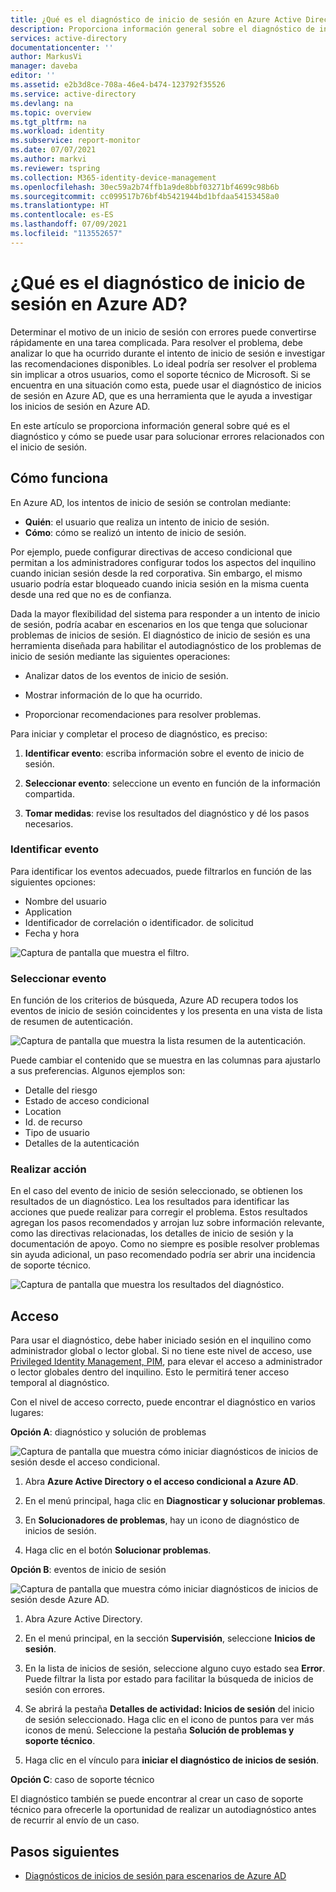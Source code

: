 ```yaml
---
title: ¿Qué es el diagnóstico de inicio de sesión en Azure Active Directory?
description: Proporciona información general sobre el diagnóstico de inicio de sesión en Azure Active Directory.
services: active-directory
documentationcenter: ''
author: MarkusVi
manager: daveba
editor: ''
ms.assetid: e2b3d8ce-708a-46e4-b474-123792f35526
ms.service: active-directory
ms.devlang: na
ms.topic: overview
ms.tgt_pltfrm: na
ms.workload: identity
ms.subservice: report-monitor
ms.date: 07/07/2021
ms.author: markvi
ms.reviewer: tspring
ms.collection: M365-identity-device-management
ms.openlocfilehash: 30ec59a2b74ffb1a9de8bbf03271bf4699c98b6b
ms.sourcegitcommit: cc099517b76bf4b5421944bd1bfdaa54153458a0
ms.translationtype: HT
ms.contentlocale: es-ES
ms.lasthandoff: 07/09/2021
ms.locfileid: "113552657"
---
```

# <a name="what-is-the-sign-in-diagnostic-in-azure-ad"></a>¿Qué es el diagnóstico de inicio de sesión en Azure AD?

Determinar el motivo de un inicio de sesión con errores puede convertirse rápidamente en una tarea complicada. Para resolver el problema, debe analizar lo que ha ocurrido durante el intento de inicio de sesión e investigar las recomendaciones disponibles. Lo ideal podría ser resolver el problema sin implicar a otros usuarios, como el soporte técnico de Microsoft. Si se encuentra en una situación como esta, puede usar el diagnóstico de inicios de sesión en Azure AD, que es una herramienta que le ayuda a investigar los inicios de sesión en Azure AD. 

En este artículo se proporciona información general sobre qué es el diagnóstico y cómo se puede usar para solucionar errores relacionados con el inicio de sesión. 


## <a name="how-it-works"></a>Cómo funciona  

En Azure AD, los intentos de inicio de sesión se controlan mediante:

- **Quién**: el usuario que realiza un intento de inicio de sesión.
- **Cómo**: cómo se realizó un intento de inicio de sesión.

Por ejemplo, puede configurar directivas de acceso condicional que permitan a los administradores configurar todos los aspectos del inquilino cuando inician sesión desde la red corporativa. Sin embargo, el mismo usuario podría estar bloqueado cuando inicia sesión en la misma cuenta desde una red que no es de confianza. 

Dada la mayor flexibilidad del sistema para responder a un intento de inicio de sesión, podría acabar en escenarios en los que tenga que solucionar problemas de inicios de sesión. El diagnóstico de inicio de sesión es una herramienta diseñada para habilitar el autodiagnóstico de los problemas de inicio de sesión mediante las siguientes operaciones:  

- Analizar datos de los eventos de inicio de sesión.  

- Mostrar información de lo que ha ocurrido.  

- Proporcionar recomendaciones para resolver problemas.  

Para iniciar y completar el proceso de diagnóstico, es preciso:   

1. **Identificar evento**: escriba información sobre el evento de inicio de sesión. 

2. **Seleccionar evento**: seleccione un evento en función de la información compartida. 

3. **Tomar medidas**: revise los resultados del diagnóstico y dé los pasos necesarios.


### <a name="identify-event"></a>Identificar evento 

Para identificar los eventos adecuados, puede filtrarlos en función de las siguientes opciones:

- Nombre del usuario
- Application 
- Identificador de correlación o identificador. de solicitud 
- Fecha y hora

![Captura de pantalla que muestra el filtro.](./media/overview-sign-in-diagnostics/sign-in-diagnostics.png)



### <a name="select-event"></a>Seleccionar evento  

En función de los criterios de búsqueda, Azure AD recupera todos los eventos de inicio de sesión coincidentes y los presenta en una vista de lista de resumen de autenticación.  

![Captura de pantalla que muestra la lista resumen de la autenticación.](./media/overview-sign-in-diagnostics/review-sign-ins.png)

Puede cambiar el contenido que se muestra en las columnas para ajustarlo a sus preferencias. Algunos ejemplos son:

- Detalle del riesgo
- Estado de acceso condicional
- Location
- Id. de recurso
- Tipo de usuario
- Detalles de la autenticación

### <a name="take-action"></a>Realizar acción

En el caso del evento de inicio de sesión seleccionado, se obtienen los resultados de un diagnóstico. Lea los resultados para identificar las acciones que puede realizar para corregir el problema. Estos resultados agregan los pasos recomendados y arrojan luz sobre información relevante, como las directivas relacionadas, los detalles de inicio de sesión y la documentación de apoyo. Como no siempre es posible resolver problemas sin ayuda adicional, un paso recomendado podría ser abrir una incidencia de soporte técnico. 


![Captura de pantalla que muestra los resultados del diagnóstico.](./media/overview-sign-in-diagnostics/diagnostic-results.png)



## <a name="how-to-access-it"></a>Acceso

Para usar el diagnóstico, debe haber iniciado sesión en el inquilino como administrador global o lector global. Si no tiene este nivel de acceso, use [Privileged Identity Management, PIM](../privileged-identity-management/pim-resource-roles-activate-your-roles.md), para elevar el acceso a administrador o lector globales dentro del inquilino. Esto le permitirá tener acceso temporal al diagnóstico.  

Con el nivel de acceso correcto, puede encontrar el diagnóstico en varios lugares: 

**Opción A**: diagnóstico y solución de problemas 

![Captura de pantalla que muestra cómo iniciar diagnósticos de inicios de sesión desde el acceso condicional.](./media/overview-sign-in-diagnostics/troubleshoot-link.png)


1. Abra **Azure Active Directory o el acceso condicional a Azure AD**. 

2. En el menú principal, haga clic en **Diagnosticar y solucionar problemas**.  

3. En **Solucionadores de problemas**, hay un icono de diagnóstico de inicios de sesión. 

4. Haga clic en el botón **Solucionar problemas**.  

 

 

**Opción B**: eventos de inicio de sesión 

![Captura de pantalla que muestra cómo iniciar diagnósticos de inicios de sesión desde Azure AD.](./media/overview-sign-in-diagnostics/sign-in-logs-link.png)




1. Abra Azure Active Directory. 

2. En el menú principal, en la sección **Supervisión**, seleccione **Inicios de sesión**. 

3. En la lista de inicios de sesión, seleccione alguno cuyo estado sea **Error**. Puede filtrar la lista por estado para facilitar la búsqueda de inicios de sesión con errores. 

4. Se abrirá la pestaña **Detalles de actividad: Inicios de sesión** del inicio de sesión seleccionado. Haga clic en el icono de puntos para ver más iconos de menú. Seleccione la pestaña **Solución de problemas y soporte técnico**. 

5. Haga clic en el vínculo para **iniciar el diagnóstico de inicios de sesión**. 

 

**Opción C**: caso de soporte técnico 

El diagnóstico también se puede encontrar al crear un caso de soporte técnico para ofrecerle la oportunidad de realizar un autodiagnóstico antes de recurrir al envío de un caso. 



## <a name="next-steps"></a>Pasos siguientes

- [Diagnósticos de inicios de sesión para escenarios de Azure AD](concept-sign-in-diagnostics-scenarios.md)
